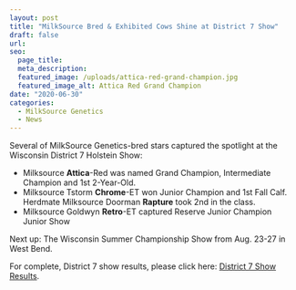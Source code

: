 ```yaml
---
layout: post
title: "MilkSource Bred & Exhibited Cows Shine at District 7 Show"
draft: false
url: 
seo:
  page_title:
  meta_description:
  featured_image: /uploads/attica-red-grand-champion.jpg
  featured_image_alt: Attica Red Grand Champion
date: "2020-06-30"
categories: 
  - MilkSource Genetics
  - News
---
```


Several of MilkSource Genetics-bred stars captured the spotlight at the Wisconsin District 7 Holstein Show:

- Milksource **Attica**\-Red was named Grand Champion, Intermediate Champion and 1st 2-Year-Old.
- Milksource Tstorm **Chrome**\-ET won Junior Champion and 1st Fall Calf. Herdmate Milksource Doorman **Rapture** took 2nd in the class.
- Milksource Goldwyn **Retro**\-ET captured Reserve Junior Champion Junior Show

Next up: The Wisconsin Summer Championship Show from Aug. 23-27 in West Bend.

For complete, District 7 show results, please click here: [District 7 Show Results](https://www.cowsmo.com/events/wisconsin-district-7-show-2020/?fbclid=IwAR3NQbipWc8OYzGQn8VQcQ8lpSAplIl8p9Y2eZ1FGx6NerWGrXLdk09vINE).